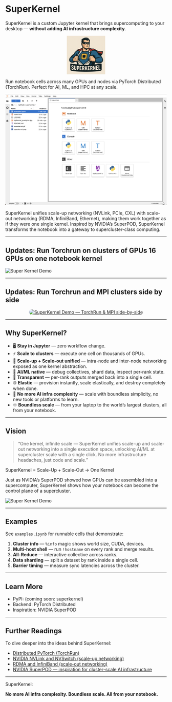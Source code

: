 # SuperKernel

SuperKernel is a custom Jupyter kernel that brings supercomputing to your desktop — **without adding AI infrastructure complexity**.  
<div align="center">
<img src="https://raw.githubusercontent.com/leoustc/superkernel/main/superkernel-avatar.PNG" alt="Super Kernel" style="width:20%; min-width:120px; display:block; margin:auto;" />
</div>

Run notebook cells across many GPUs and nodes via PyTorch Distributed (TorchRun). Perfect for AI, ML, and HPC at any scale.


![Super Kernel](superkernel_new.png)

SuperKernel unifies scale-up networking (NVLink, PCIe, CXL) with scale-out networking (RDMA, InfiniBand, Ethernet), making them work together as if they were one single kernel. Inspired by NVIDIA’s SuperPOD, SuperKernel transforms the notebook into a gateway to supercluster-class computing.

---

## Updates: Run Torchrun on clusters of GPUs 16 GPUs on one notebook kernel

![Super Kernel Demo](superkernel_16_gpu_30fps.gif)

---

## Updates: Run Torchrun and MPI clusters side by side

<div align="center">
  <a href="https://www.youtube.com/watch?v=q0hjIDWgK9Y" title="SuperKernel Demo: Run TorchRun & MPI Side-by-Side in Your Notebook" target="_blank">
    <img src="https://img.youtube.com/vi/q0hjIDWgK9Y/hqdefault.jpg" alt="SuperKernel Demo — TorchRun & MPI side-by-side" style="max-width:100%; border-radius:10px;">
  </a>
</div>

---

## Why SuperKernel?

- 🖥️ **Stay in Jupyter** — zero workflow change.
- ⚡ **Scale to clusters** — execute one cell on thousands of GPUs.
- 🔗 **Scale-up + Scale-out unified** — intra-node and inter-node networking exposed as one kernel abstraction.
- 🤖 **AI/ML native** — debug collectives, shard data, inspect per-rank state.
- 🔬 **Transparent** — per-rank outputs merged back into a single cell.
- 🌐 **Elastic** — provision instantly, scale elastically, and destroy completely when done.
- 🚫 **No more AI infra complexity** — scale with boundless simplicity, no new tools or platforms to learn.
- ♾️ **Boundless scale** — from your laptop to the world’s largest clusters, all from your notebook.

---

## Vision

> “One kernel, infinite scale — SuperKernel unifies scale-up and scale-out networking into a single execution space, unlocking AI/ML at supercluster scale with a single click. No more infrastructure headaches, just code and scale.”

SuperKernel = Scale-Up + Scale-Out → One Kernel

Just as NVIDIA’s SuperPOD showed how GPUs can be assembled into a supercomputer, SuperKernel shows how your notebook can become the control plane of a supercluster.


![Super Kernel Demo](superkernel.gif)


---

## Examples

See `examples.ipynb` for runnable cells that demonstrate:
1. **Cluster info** — `%info` magic shows world size, CUDA, devices.
2. **Multi-host shell** — run `!hostname` on every rank and merge results.
3. **All-Reduce** — interactive collective across ranks.
4. **Data sharding** — split a dataset by rank inside a single cell.
5. **Barrier timing** — measure sync latencies across the cluster.

---

## Learn More

- PyPI: (coming soon: superkernel)
- Backend: PyTorch Distributed
- Inspiration: NVIDIA SuperPOD

---

## Further Readings

To dive deeper into the ideas behind SuperKernel:
- [Distributed PyTorch (TorchRun)](https://pytorch.org/docs/stable/elastic/run.html)
- [NVIDIA NVLink and NVSwitch (scale-up networking)](https://www.nvidia.com/en-us/data-center/nvlink/)
- [RDMA and InfiniBand (scale-out networking)](https://community.mellanox.com/s/article/what-is-rdma-x)
- [NVIDIA SuperPOD — inspiration for cluster-scale AI infrastructure](https://docs.nvidia.com/dgx-superpod/reference-architecture/scalable-infrastructure-h200/latest/dgx-superpod-architecture.html)

---

SuperKernel:  

**No more AI infra complexity. Boundless scale. All from your notebook.**
